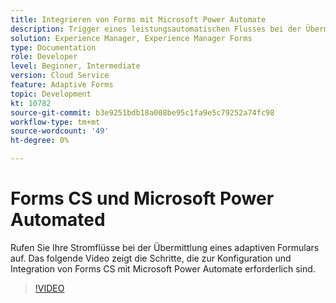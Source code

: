```yaml
---
title: Integrieren von Forms mit Microsoft Power Automate
description: Trigger eines leistungsautomatischen Flusses bei der Übermittlung eines adaptiven Formulars
solution: Experience Manager, Experience Manager Forms
type: Documentation
role: Developer
level: Beginner, Intermediate
version: Cloud Service
feature: Adaptive Forms
topic: Development
kt: 10782
source-git-commit: b3e9251bdb18a008be95c1fa9e5c79252a74fc98
workflow-type: tm+mt
source-wordcount: '49'
ht-degree: 0%

---
```


# Forms CS und Microsoft Power Automated

Rufen Sie Ihre Stromflüsse bei der Übermittlung eines adaptiven Formulars auf. Das folgende Video zeigt die Schritte, die zur Konfiguration und Integration von Forms CS mit Microsoft Power Automate erforderlich sind.

>[!VIDEO](https://video.tv.adobe.com/v/345675?quality=12&learn=on)
